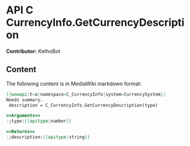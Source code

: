 # API C CurrencyInfo.GetCurrencyDescription

**Contributor:** KethoBot

## Content

The following content is in MediaWiki markdown format:

```mediawiki
{{wowapi|t=a|namespace=C_CurrencyInfo|system=CurrencySystem}}
Needs summary.
 description = C_CurrencyInfo.GetCurrencyDescription(type)

==Arguments==
:;type:{{apitype|number}}

==Returns==
:;description:{{apitype|string}}
```